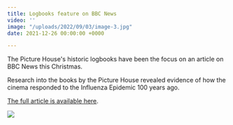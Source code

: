 ```yaml
---
title: Logbooks feature on BBC News
video: ''
image: "/uploads/2022/09/03/image-3.jpg"
date: 2021-12-26 00:00:00 +0000

---
```

The Picture House's historic logbooks have been the focus on an article on BBC News this Christmas.

Research into the books by the Picture House revealed evidence of how the cinema responded to the Influenza Epidemic 100 years ago.

[The full article is available here](https://www.bbc.co.uk/news/uk-england-leeds-59685437 "BBC News").

![](/uploads/2022/09/03/image-0.jpg)